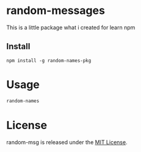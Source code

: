 # random-messages

This is a little package what i created for learn npm

## Install

```npm
npm install -g random-names-pkg
```

# Usage

```bash
random-names
```



# License
random-msg is released under the [MIT License](https://opensource.org/licenses/MIT).